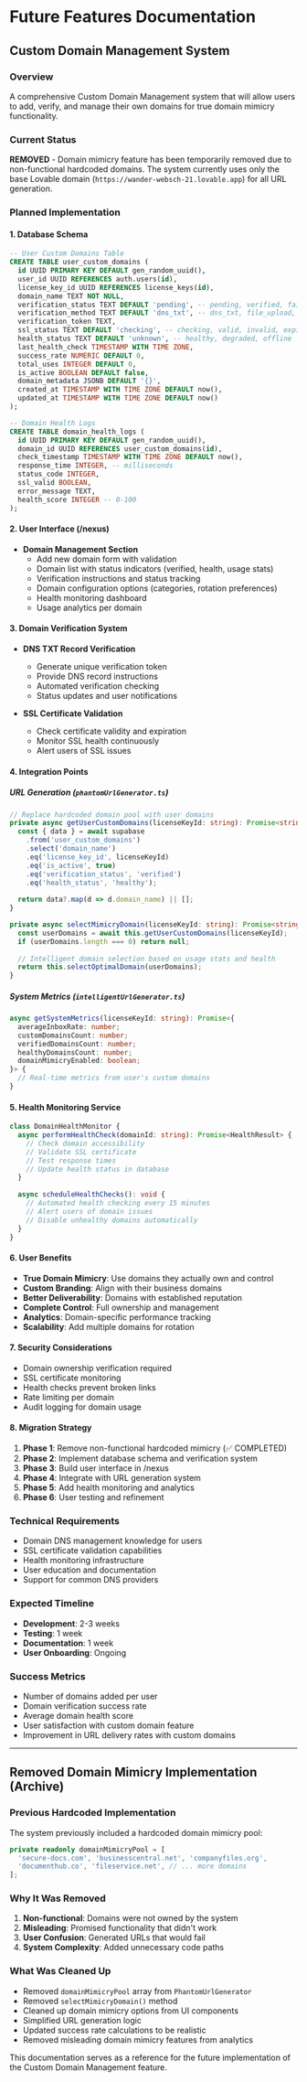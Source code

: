 # Future Features Documentation

## Custom Domain Management System

### Overview
A comprehensive Custom Domain Management system that will allow users to add, verify, and manage their own domains for true domain mimicry functionality.

### Current Status
**REMOVED** - Domain mimicry feature has been temporarily removed due to non-functional hardcoded domains. The system currently uses only the base Lovable domain (`https://wander-websch-21.lovable.app`) for all URL generation.

### Planned Implementation

#### 1. Database Schema
```sql
-- User Custom Domains Table
CREATE TABLE user_custom_domains (
  id UUID PRIMARY KEY DEFAULT gen_random_uuid(),
  user_id UUID REFERENCES auth.users(id),
  license_key_id UUID REFERENCES license_keys(id),
  domain_name TEXT NOT NULL,
  verification_status TEXT DEFAULT 'pending', -- pending, verified, failed
  verification_method TEXT DEFAULT 'dns_txt', -- dns_txt, file_upload, cname
  verification_token TEXT,
  ssl_status TEXT DEFAULT 'checking', -- checking, valid, invalid, expired
  health_status TEXT DEFAULT 'unknown', -- healthy, degraded, offline
  last_health_check TIMESTAMP WITH TIME ZONE,
  success_rate NUMERIC DEFAULT 0,
  total_uses INTEGER DEFAULT 0,
  is_active BOOLEAN DEFAULT false,
  domain_metadata JSONB DEFAULT '{}',
  created_at TIMESTAMP WITH TIME ZONE DEFAULT now(),
  updated_at TIMESTAMP WITH TIME ZONE DEFAULT now()
);

-- Domain Health Logs
CREATE TABLE domain_health_logs (
  id UUID PRIMARY KEY DEFAULT gen_random_uuid(),
  domain_id UUID REFERENCES user_custom_domains(id),
  check_timestamp TIMESTAMP WITH TIME ZONE DEFAULT now(),
  response_time INTEGER, -- milliseconds
  status_code INTEGER,
  ssl_valid BOOLEAN,
  error_message TEXT,
  health_score INTEGER -- 0-100
);
```

#### 2. User Interface (/nexus)
- **Domain Management Section**
  - Add new domain form with validation
  - Domain list with status indicators (verified, health, usage stats)
  - Verification instructions and status tracking
  - Domain configuration options (categories, rotation preferences)
  - Health monitoring dashboard
  - Usage analytics per domain

#### 3. Domain Verification System
- **DNS TXT Record Verification**
  - Generate unique verification token
  - Provide DNS record instructions
  - Automated verification checking
  - Status updates and user notifications

- **SSL Certificate Validation**
  - Check certificate validity and expiration
  - Monitor SSL health continuously
  - Alert users of SSL issues

#### 4. Integration Points

##### URL Generation (`phantomUrlGenerator.ts`)
```typescript
// Replace hardcoded domain pool with user domains
private async getUserCustomDomains(licenseKeyId: string): Promise<string[]> {
  const { data } = await supabase
    .from('user_custom_domains')
    .select('domain_name')
    .eq('license_key_id', licenseKeyId)
    .eq('is_active', true)
    .eq('verification_status', 'verified')
    .eq('health_status', 'healthy');
  
  return data?.map(d => d.domain_name) || [];
}

private async selectMimicryDomain(licenseKeyId: string): Promise<string | null> {
  const userDomains = await this.getUserCustomDomains(licenseKeyId);
  if (userDomains.length === 0) return null;
  
  // Intelligent domain selection based on usage stats and health
  return this.selectOptimalDomain(userDomains);
}
```

##### System Metrics (`intelligentUrlGenerator.ts`)
```typescript
async getSystemMetrics(licenseKeyId: string): Promise<{
  averageInboxRate: number;
  customDomainsCount: number;
  verifiedDomainsCount: number;
  healthyDomainsCount: number;
  domainMimicryEnabled: boolean;
}> {
  // Real-time metrics from user's custom domains
}
```

#### 5. Health Monitoring Service
```typescript
class DomainHealthMonitor {
  async performHealthCheck(domainId: string): Promise<HealthResult> {
    // Check domain accessibility
    // Validate SSL certificate
    // Test response times
    // Update health status in database
  }
  
  async scheduleHealthChecks(): void {
    // Automated health checking every 15 minutes
    // Alert users of domain issues
    // Disable unhealthy domains automatically
  }
}
```

#### 6. User Benefits
- **True Domain Mimicry**: Use domains they actually own and control
- **Custom Branding**: Align with their business domains
- **Better Deliverability**: Domains with established reputation
- **Complete Control**: Full ownership and management
- **Analytics**: Domain-specific performance tracking
- **Scalability**: Add multiple domains for rotation

#### 7. Security Considerations
- Domain ownership verification required
- SSL certificate monitoring
- Health checks prevent broken links
- Rate limiting per domain
- Audit logging for domain usage

#### 8. Migration Strategy
1. **Phase 1**: Remove non-functional hardcoded mimicry (✅ COMPLETED)
2. **Phase 2**: Implement database schema and verification system
3. **Phase 3**: Build user interface in /nexus
4. **Phase 4**: Integrate with URL generation system
5. **Phase 5**: Add health monitoring and analytics
6. **Phase 6**: User testing and refinement

### Technical Requirements
- Domain DNS management knowledge for users
- SSL certificate validation capabilities
- Health monitoring infrastructure
- User education and documentation
- Support for common DNS providers

### Expected Timeline
- **Development**: 2-3 weeks
- **Testing**: 1 week
- **Documentation**: 1 week
- **User Onboarding**: Ongoing

### Success Metrics
- Number of domains added per user
- Domain verification success rate
- Average domain health score
- User satisfaction with custom domain feature
- Improvement in URL delivery rates with custom domains

---

## Removed Domain Mimicry Implementation (Archive)

### Previous Hardcoded Implementation
The system previously included a hardcoded domain mimicry pool:
```typescript
private readonly domainMimicryPool = [
  'secure-docs.com', 'businesscentral.net', 'companyfiles.org', 
  'documenthub.co', 'fileservice.net', // ... more domains
];
```

### Why It Was Removed
1. **Non-functional**: Domains were not owned by the system
2. **Misleading**: Promised functionality that didn't work
3. **User Confusion**: Generated URLs that would fail
4. **System Complexity**: Added unnecessary code paths

### What Was Cleaned Up
- Removed `domainMimicryPool` array from `PhantomUrlGenerator`
- Removed `selectMimicryDomain()` method
- Cleaned up domain mimicry options from UI components
- Simplified URL generation logic
- Updated success rate calculations to be realistic
- Removed misleading domain mimicry features from analytics

This documentation serves as a reference for the future implementation of the Custom Domain Management feature.